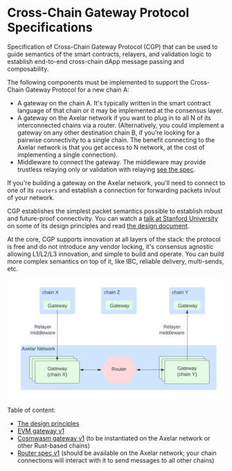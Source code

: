 # Cross-Chain Gateway Protocol Specifications

Specification of Cross-Chain Gateway Protocol (CGP) that can be used to guide semantics of the smart contracts, relayers, and validation logic to establish end-to-end cross-chain dApp message passing and composability. 

The following components must be implemented to support the Cross-Chain Gateway Protocol for a new chain A: 

* A gateway on the chain A. It's typically written in the smart contract language of that chain or it may be implemented at the consensus layer.
* A gateway on the Axelar network if you want to plug in to all N of its interconnected chains via a router. (Alternatively, you could implement a gateway on any other destination chain B, if you're looking for a pairwise connectivity to a single chain. The benefit connecting to the Axelar network is that you get access to N network, at the cost of implementing a single connection). 
* Middleware to connect the gateway. The middleware may provide trustless relaying only or validation with relaying [see the spec](cgp-v1.md).

If you're building a gateway on the Axelar network, you'll need to connect to one of its `routers` and establish a connection for forwarding packets in/out of your network. 

CGP establishes the simplest packet semantics possible to establish robust and future-proof connectivity. You can watch a [talk at Stanford University](https://www.youtube.com/watch?v=6XFMzdXV_I4) on some of its design principles and read [the design document](cgp-design.md). 

At the core, CGP supports innovation at all layers of the stack: the protocol is free and do not introduce any vendor locking, it's consensus agnostic allowing L1/L2/L3 innovation, and simple to build and operate. You can build more complex semantics on top of it, like IBC, reliable delivery, multi-sends, etc. 

![Alt text](images/flow-overview.png)

Table of content: 
* [The design principles](cgp-design.md)
* [EVM gateway v1](cgp-gateway-v1.md) 
* [Cosmwasm gateway v1](cgp-axelarnet-gateway-v1.md) (to be instantiated on the Axelar network or other Rust-based chains)
* [Router spec v1](cap-router-v1.md) (should be available on the Axelar network; your chain connections will interact with it to send messages to all other chains)

